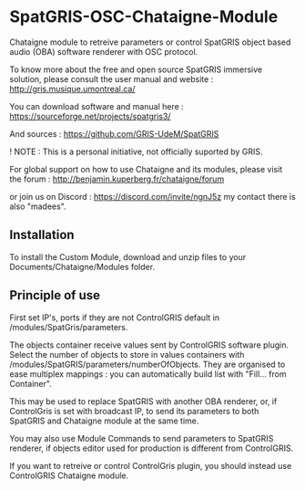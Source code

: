 # SpatGRIS-OSC-Chataigne-Module
Chataigne module to retreive parameters or control SpatGRIS object based audio (OBA) software renderer with OSC protocol.  

To know more about the free and open source SpatGRIS immersive solution, please consult the user manual and website :
http://gris.musique.umontreal.ca/

You can download software and manual here :
https://sourceforge.net/projects/spatgris3/

And sources :
https://github.com/GRIS-UdeM/SpatGRIS

! NOTE : This is a personal initiative, not officially suported by GRIS.

For global support on how to use Chataigne and its modules, please visit the forum : 
http://benjamin.kuperberg.fr/chataigne/forum 

or join us on Discord : 
https://discord.com/invite/ngnJ5z my contact there is also "madees".

## Installation
To install the Custom Module, download and unzip files to your Documents/Chataigne/Modules folder.

## Principle of use
First set IP's, ports if they are not ControlGRIS default in /modules/SpatGris/parameters.

The objects container receive values sent by ControlGRIS software plugin.
Select the number of objects to store in values containers with /modules/SpatGRIS/parameters/numberOfObjects.
They are organised to ease multiplex mappings : you can automatically build list with "Fill... from Container".

This may be used to replace SpatGRIS with another OBA renderer, or, if ControlGris is set with broadcast IP, to send its parameters to both SpatGRIS and Chataigne module at the same time.

You may also use Module Commands to send parameters to SpatGRIS renderer, if objects editor used for production is different from ControlGRIS.

If you want to retreive or control ControlGris plugin, you should instead use ControlGRIS Chataigne module.
